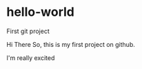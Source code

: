 # hello-world
First git project 

Hi There
So, this is my first project on github.

I'm really excited
